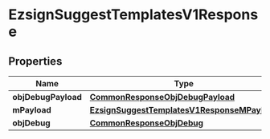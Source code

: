 
# EzsignSuggestTemplatesV1Response

## Properties
Name | Type | Description | Notes
------------ | ------------- | ------------- | -------------
**objDebugPayload** | [**CommonResponseObjDebugPayload**](CommonResponseObjDebugPayload.md) |  | 
**mPayload** | [**EzsignSuggestTemplatesV1ResponseMPayload**](EzsignSuggestTemplatesV1ResponseMPayload.md) |  | 
**objDebug** | [**CommonResponseObjDebug**](CommonResponseObjDebug.md) |  |  [optional]



